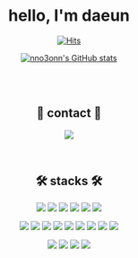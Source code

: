 <div align="center">

  # hello, I'm daeun

  [![Hits](https://hits.seeyoufarm.com/api/count/incr/badge.svg?url=https%3A%2F%2Fgithub.com%2Fnno3onn&count_bg=%237DD7E6&title_bg=%23555555&icon=&icon_color=%23E7E7E7&title=hits&edge_flat=false)](https://github.com/nno3onn)

  [![nno3onn's GitHub stats](https://github-readme-stats.vercel.app/api?username=nno3onn)](https://github.com/nno3onn)


  <br>
  <br>

  ## 🐰 contact 🐰

  <a href="" target="_blank"><img src="https://img.shields.io/badge/nnmo3omnn@gmail.com-EA4335?style=flat-square&logo=Gmail&logoColor=white"/></a> 

  <br>

  ## 🛠️ stacks 🛠️

  <a href="" target="_blank"><img src="https://img.shields.io/badge/HTML5-E34F26?style=flat-square&logo=HTML5&logoColor=white"/></a>
  <a href="" target="_blank"><img src="https://img.shields.io/badge/CSS3-1572B6?style=flat-square&logo=CSS3&logoColor=white"/></a>
  <a href="" target="_blank"><img src="https://img.shields.io/badge/JavaScript-F7DF1E?style=flat-square&logo=JavaScript&logoColor=black"/></a>
  <a href="" target="_blank"><img src="https://img.shields.io/badge/JQuery-0769AD?style=flat-square&logo=JQuery&logoColor=black"/></a>
  <a href="" target="_blank"><img src="https://img.shields.io/badge/Styled Components-DB7093?style=flat-square&logo=styled-components&logoColor=white"/></a>
  <a href="" target="_blank"><img src="https://img.shields.io/badge/SCSS-CC6699?style=flat-square&logo=Sass&logoColor=white"/></a>


  <a href="" target="_blank"><img src="https://img.shields.io/badge/Next.js-000000?style=flat-square&logo=Next.js&logoColor=white"/></a>
  <a href="" target="_blank"><img src="https://img.shields.io/badge/React.js-61DAFB?style=flat-square&logo=React&logoColor=white"/></a> 
  <a href="" target="_blank"><img src="https://img.shields.io/badge/Redux-764ABC?style=flat-square&logo=Redux&logoColor=white"/></a>
  <a href="" target="_blank"><img src="https://img.shields.io/badge/Zustand-FFCA28?style=flat-square&logo=Zustand&logoColor=white"/></a>
  <a href="" target="_blank"><img src="https://img.shields.io/badge/Recoil-232F3E?style=flat-square&logo=Recoil&logoColor=white"/></a>
  <a href="https://velog.io/@colorful-stars" target="_blank"><img src="https://img.shields.io/badge/React Query-FF4154?style=flat-square&logo=reactquery&logoColor=white"/></a>
  <a href="" target="_blank">
  <a href="" target="_blank"><img src="https://img.shields.io/badge/Storybook-FF4785?style=flat-square&logo=Storybook&logoColor=white"/></a>
  <a href="" target="_blank"><img src="https://img.shields.io/badge/Prettier-F7B93E?style=flat-square&logo=Prettier&logoColor=white"/></a>
  <a href="" target="_blank"><img src="https://img.shields.io/badge/ESLint-4B32C3?style=flat-square&logo=ESLint&logoColor=white"/></a>

  <a href="" target="_blank"><img src="https://img.shields.io/badge/MongoDB-47A248?style=flat-square&logo=MongoDB&logoColor=white"/></a>
  <a href="" target="_blank"><img src="https://img.shields.io/badge/MySQL-4479A1?style=flat-square&logo=MySQL&logoColor=black"/></a>
  <a href="" target="_blank"><img src="https://img.shields.io/badge/Firebase-FFCA28?style=flat-square&logo=Firebase&logoColor=white"/></a>
  <a href="" target="_blank"><img src="https://img.shields.io/badge/AWS-232F3E?style=flat-square&logo=amazonaws&logoColor=white"/></a>
  
</div>
